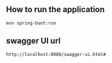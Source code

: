 ## How to run the application

    mvn spring-boot:run

## swagger UI url

    http://localhost:8080/swagger-ui.html#